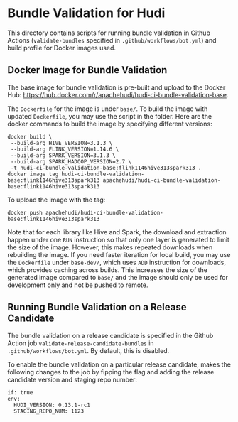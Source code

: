 <!--
* Licensed to the Apache Software Foundation (ASF) under one
* or more contributor license agreements.  See the NOTICE file
* distributed with this work for additional information
* regarding copyright ownership.  The ASF licenses this file
* to you under the Apache License, Version 2.0 (the
* "License"); you may not use this file except in compliance
* with the License.  You may obtain a copy of the License at
* 
* http://www.apache.org/licenses/LICENSE-2.0
* 
* Unless required by applicable law or agreed to in writing,
* software distributed under the License is distributed on an
* "AS IS" BASIS, WITHOUT WARRANTIES OR CONDITIONS OF ANY
* KIND, either express or implied.  See the License for the
* specific language governing permissions and limitations
* under the License.
-->

# Bundle Validation for Hudi

This directory contains scripts for running bundle validation in Github Actions (`validate-bundles`
specified in `.github/workflows/bot.yml`) and build profile for Docker images used.

## Docker Image for Bundle Validation

The base image for bundle validation is pre-built and upload to the Docker Hub:
https://hub.docker.com/r/apachehudi/hudi-ci-bundle-validation-base.

The `Dockerfile` for the image is under `base/`. To build the image with updated `Dockerfile`, you may use the script in
the folder. Here are the docker commands to build the image by specifying different versions:

```shell
docker build \
 --build-arg HIVE_VERSION=3.1.3 \
 --build-arg FLINK_VERSION=1.14.6 \
 --build-arg SPARK_VERSION=3.1.3 \
 --build-arg SPARK_HADOOP_VERSION=2.7 \
 -t hudi-ci-bundle-validation-base:flink1146hive313spark313 .
docker image tag hudi-ci-bundle-validation-base:flink1146hive313spark313 apachehudi/hudi-ci-bundle-validation-base:flink1146hive313spark313
```

To upload the image with the tag:

```shell
docker push apachehudi/hudi-ci-bundle-validation-base:flink1146hive313spark313
```

Note that for each library like Hive and Spark, the download and extraction happen under one `RUN` instruction so that
only one layer is generated to limit the size of the image. However, this makes repeated downloads when rebuilding the
image. If you need faster iteration for local build, you may use the `Dockerfile` under `base-dev/`, which uses `ADD`
instruction for downloads, which provides caching across builds. This increases the size of the generated image compared
to `base/` and the image should only be used for development only and not be pushed to remote.

## Running Bundle Validation on a Release Candidate

The bundle validation on a release candidate is specified in the Github Action job `validate-release-candidate-bundles`
in `.github/workflows/bot.yml`. By default, this is disabled.

To enable the bundle validation on a particular release candidate, makes the following changes to the job by fipping the
flag and adding the release candidate version and staging repo number:

```shell
if: true
env:
  HUDI_VERSION: 0.13.1-rc1
  STAGING_REPO_NUM: 1123
```

